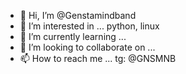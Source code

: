 - 👋 Hi, I’m @Genstamindband
- 👀 I’m interested in ... python, linux
- 🌱 I’m currently learning ...
- 💞️ I’m looking to collaborate on ...
- 📫 How to reach me ... tg: @GNSMNB

<!---
Genstamindband/Genstamindband is a ✨ special ✨ repository because its `README.md` (this file) appears on your GitHub profile.
You can click the Preview link to take a look at your changes.
--->
